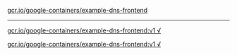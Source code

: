 [gcr.io/google-containers/example-dns-frontend](https://hub.docker.com/r/anjia0532/google-containers.example-dns-frontend/tags/) 

----
[gcr.io/google-containers/example-dns-frontend:v1 √](https://hub.docker.com/r/anjia0532/google-containers.example-dns-frontend/tags/)

[gcr.io/google-containers/example-dns-frontend:v1 √](https://hub.docker.com/r/anjia0532/google-containers.example-dns-frontend/tags/)

